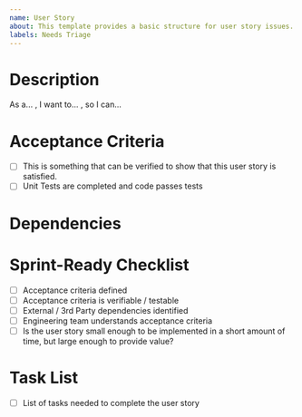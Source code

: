 ```yaml
---
name: User Story
about: This template provides a basic structure for user story issues.
labels: Needs Triage
---
```


# Description
As a... <persona>, I want to... <user action>, so I can... <user value>

<Link to Design if available>

# Acceptance Criteria

- [ ] This is something that can be verified to show that this user story is satisfied.
- [ ] Unit Tests are completed and code passes tests

# Dependencies


# Sprint-Ready Checklist 
- [ ] Acceptance criteria defined 
- [ ] Acceptance criteria is verifiable / testable 
- [ ] External / 3rd Party dependencies identified
- [ ] Engineering team understands acceptance criteria 
- [ ] Is the user story small enough to be implemented in a short amount of time, but large enough to provide value?

# Task List
- [ ] List of tasks needed to complete the user story